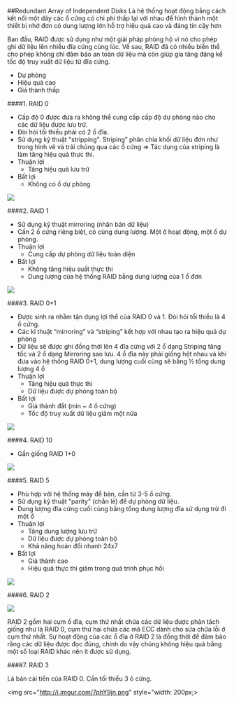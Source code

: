 ##Redundant Array of Independent Disks
Là hệ thống hoạt động bằng cách kết nối một dãy các ổ cứng có chi phí thấp lại với nhau để hình thành một thiết bị nhớ đơn có dung lượng lớn hỗ trợ hiệu quả cao và đáng tin cậy hơn

Ban đầu, RAID được sử dụng như một giải pháp phòng hộ vì nó cho phép ghi dữ liệu lên nhiều đĩa cứng cùng lúc. Về sau, RAID đã có nhiều biến thể cho phép không chỉ đảm bảo an toàn dữ liệu mà còn giúp gia tăng đáng kể tốc độ truy xuất dữ liệu từ đĩa cứng.
 
- Dự phòng
- Hiệu quả cao
- Giá thành thấp

####1. RAID 0
- Cấp độ 0 được đưa ra không thể cung cấp cấp độ dự phòng nào cho các dữ liệu được lưu trữ.
- Đòi hỏi tối thiểu phải có 2 ổ đĩa.
- Sử dụng kỹ thuật "stripping". Striping” phân chia khối dữ liệu đơn như trong hình vẽ và trải chúng qua các ổ cứng => Tác dụng của striping là làm tăng hiệu quả thực thi.
- Thuận lợi 
   + Tăng hiệu quả lưu trữ
- Bất lợi  
   + Không có ổ dự phòng
  
<img src="https://upload.wikimedia.org/wikipedia/commons/thumb/9/9b/RAID_0.svg/220px-RAID_0.svg.png">

####2. RAID 1
- Sử dụng kỹ thuật mirroring (nhân bản dữ liệu)
- Cần 2 ổ cứng riêng biệt, có cùng dung lượng. Một ở hoạt động, một ổ dự phòng.
- Thuận lợi 
   + Cung cấp dự phòng dữ liệu toàn diện
- Bất lợi 
   + Không tăng hiệu suất thực thi
   + Dung lượng của hệ thống RAID bằng dung lượng của 1 ổ đơn 
   
<img src="https://upload.wikimedia.org/wikipedia/commons/thumb/b/b7/RAID_1.svg/150px-RAID_1.svg.png">   
    
####3. RAID 0+1
- Được sinh ra nhằm tận dụng lợi thể của RAID 0 và 1. Đòi hỏi tối thiểu là 4 ổ cứng.
- Các kĩ thuật “mirroring” và “striping” kết hợp với nhau tạo ra hiệu quả dự phòng
- Dữ liệu sẽ được ghi đồng thời lên 4 đĩa cứng với 2 ổ dạng Striping tăng tốc và 2 ổ dạng Mirroring sao lưu. 4 ổ đĩa này phải giống hệt nhau và khi đưa vào hệ thống RAID 0+1, dung lượng cuối cùng sẽ bằng ½ tổng dung lượng 4 ổ
- Thuận lợi 
   + Tăng hiệu quả thực thi
   + Dữ liệu được dự phòng toàn bộ
- Bất lợi 
   + Giá thành đắt (min ~ 4 ổ cứng)
   + Tốc độ truy xuất dữ liệu giảm một nửa
 
<img src="http://www.datarc.ru/wp-content/uploads/2015/03/raid-0-1.png">


####4. RAID 10
- Gần giống RAID 1+0

<img src="http://media.tumblr.com/tumblr_l5cy0pFgUF1qc42sv.jpg">

####5. RAID 5
- Phù hợp với hệ thống máy để bàn, cần từ 3-5 ổ cứng. 
- Sử dụng kỹ thuật "parity" (chẳn lẻ) để dự phòng dữ liệu.
- Dung lượng đĩa cứng cuối cùng bằng tổng dung lượng đĩa sử dụng trừ đi một ổ
- Thuận lợi 
   + Tăng dung lượng lưu trữ
   + Dữ liệu được dự phòng toàn bộ
   + Khả năng hoán đổi nhanh 24x7
- Bất lợi 
   + Giá thành cao
   + Hiệu quả thực thi giảm trong quá trình phục hồi
         
<img src="https://upload.wikimedia.org/wikipedia/commons/thumb/6/64/RAID_5.svg/300px-RAID_5.svg.png">

####6. RAID 2

<img src="http://i.imgur.com/aORu8as.png">

RAID 2 gồm hai cụm ổ đĩa, cụm thứ nhất chứa các dữ liệu được phân tách giống như là RAID 0, cụm thứ hai chứa các mã ECC dành cho sửa chữa lỗi ở cụm thứ nhất. Sự hoạt động của các ổ đĩa ở RAID 2 là đồng thời để đảm bảo rằng các dữ liệu được đọc đúng, chính do vậy chúng không hiệu quả bằng một số loại RAID khác nên ít được sử dụng.

####7. RAID 3

Là bản cải tiến của RAID 0. Cần tối thiểu 3 ô cứng.

<img src="http://i.imgur.com/7phY9jn.png" style="width: 200px;>

